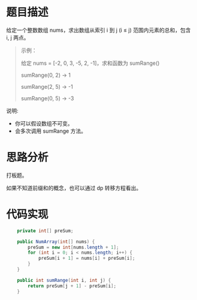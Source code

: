 # 题目描述
给定一个整数数组  nums，求出数组从索引 i 到 j  (i ≤ j) 范围内元素的总和，包含 i,  j 两点。

> 示例：
> 
> 给定 nums = [-2, 0, 3, -5, 2, -1]，求和函数为 sumRange()
> 
> sumRange(0, 2) -> 1
>
> sumRange(2, 5) -> -1
>
> sumRange(0, 5) -> -3

说明:

- 你可以假设数组不可变。
- 会多次调用 sumRange 方法。


# 思路分析

打板题。

如果不知道前缀和的概念，也可以通过 dp 转移方程看出。


# 代码实现
```java
    private int[] preSum;

    public NumArray(int[] nums) {
        preSum = new int[nums.length + 1];
        for (int i = 0; i < nums.length; i++) {
            preSum[i + 1] = nums[i] + preSum[i];
        }
    }

    public int sumRange(int i, int j) {
        return preSum[j + 1] - preSum[i];
    }
```